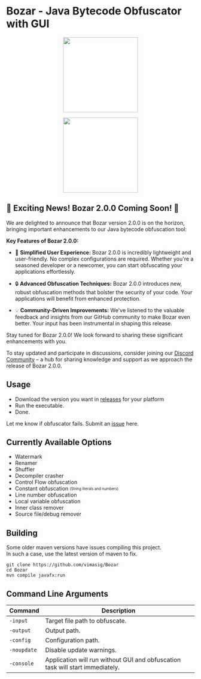 # Bozar - Java Bytecode Obfuscator with GUI
<div align="center">
<p>
    <img width="200" src="https://img2.imgtp.com/2024/02/23/Na9G6fwN.png">
</p>
<p>
    <img width="200" src="https://img2.imgtp.com/2024/02/23/DmULGloM.png">
</p>

</div>

## :tada: Exciting News! Bozar 2.0.0 Coming Soon! :tada:

We are delighted to announce that Bozar version 2.0.0 is on the horizon, bringing important enhancements to our Java bytecode obfuscation tool:

**Key Features of Bozar 2.0.0:**

- :rocket: **Simplified User Experience:** Bozar 2.0.0 is incredibly lightweight and user-friendly. No complex configurations are required. Whether you're a seasoned developer or a newcomer, you can start obfuscating your applications effortlessly.

- :lock: **Advanced Obfuscation Techniques:** Bozar 2.0.0 introduces new, robust obfuscation methods that bolster the security of your code. Your applications will benefit from enhanced protection.

- :bulb: **Community-Driven Improvements:** We've listened to the valuable feedback and insights from our GitHub community to make Bozar even better. Your input has been instrumental in shaping this release.

Stay tuned for Bozar 2.0.0! We look forward to sharing these significant enhancements with you.

To stay updated and participate in discussions, consider joining our [Discord Community](https://discord.gg/????) – a hub for sharing knowledge and support as we approach the release of Bozar 2.0.0.

## Usage
* Download the version you want in [releases](https://github.com/Nel1yMinecraft/Bozar/releases) for your platform
* Run the executable.
* Done.

Let me know if obfuscator fails. Submit an [issue](https://github.com/Nel1yMinecraft/Bozar/issues) here.

## Currently Available Options
* Watermark
* Renamer
* Shuffler
* Decompiler crasher
* Control Flow obfuscation
* Constant obfuscation <sub><sup>(String literals and numbers)</sup></sub>
* Line number obfuscation
* Local variable obfuscation
* Inner class remover
* Source file/debug remover  

## Building
Some older maven versions have issues compiling this project.\
In such a case, use the latest version of maven to fix.
```
git clone https://github.com/vimasig/Bozar
cd Bozar
mvn compile javafx:run 
```

## Command Line Arguments
| Command | Description |
| --- | --- |
| `-input` | Target file path to obfuscate. |
| `-output` | Output path. |
| `-config` | Configuration path. |
| `-noupdate` | Disable update warnings. |
| `-console` | Application will run without GUI and obfuscation task will start immediately. |
